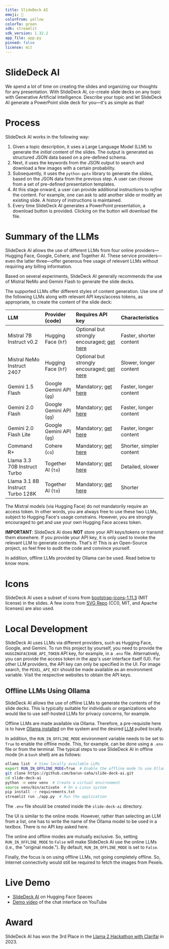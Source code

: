 ```yaml
---
title: SlideDeck AI
emoji: 🏢
colorFrom: yellow
colorTo: green
sdk: streamlit
sdk_version: 1.32.2
app_file: app.py
pinned: false
license: mit
---
```


# SlideDeck AI

We spend a lot of time on creating the slides and organizing our thoughts for any presentation. 
With SlideDeck AI, co-create slide decks on any topic with Generative Artificial Intelligence.
Describe your topic and let SlideDeck AI generate a PowerPoint slide deck for you—it's as simple as that!


# Process

SlideDeck AI works in the following way:

1. Given a topic description, it uses a Large Language Model (LLM) to generate the *initial* content of the slides. 
The output is generated as structured JSON data based on a pre-defined schema.
2. Next, it uses the keywords from the JSON output to search and download a few images with a certain probability.
3. Subsequently, it uses the `python-pptx` library to generate the slides, 
based on the JSON data from the previous step. 
A user can choose from a set of pre-defined presentation templates.
4. At this stage onward, a user can provide additional instructions to *refine* the content.
For example, one can ask to add another slide or modify an existing slide.
A history of instructions is maintained.
5. Every time SlideDeck AI generates a PowerPoint presentation, a download button is provided.
Clicking on the button will download the file.


# Summary of the LLMs

SlideDeck AI allows the use of different LLMs from four online providers—Hugging Face, Google, Cohere, and Together AI. These service providers—even the latter three—offer generous free usage of relevant LLMs without requiring any billing information.  

Based on several experiments, SlideDeck AI generally recommends the use of Mistral NeMo and Gemini Flash to generate the slide decks.

The supported LLMs offer different styles of content generation. Use one of the following LLMs along with relevant API keys/access tokens, as appropriate, to create the content of the slide deck:

| LLM                              | Provider (code) | Requires API key                                                                     | Characteristics          |
|:---------------------------------| :------- |:-------------------------------------------------------------------------------------|:-------------------------|
| Mistral 7B Instruct v0.2         | Hugging Face (`hf`) | Optional but strongly encouraged; [get here](https://huggingface.co/settings/tokens) | Faster, shorter content  |
| Mistral NeMo Instruct 2407       | Hugging Face (`hf`) | Optional but strongly encouraged; [get here](https://huggingface.co/settings/tokens) | Slower, longer content   |
| Gemini 1.5 Flash                 | Google Gemini API (`gg`) | Mandatory; [get here](https://aistudio.google.com/apikey)                            | Faster, longer content   |
| Gemini 2.0 Flash                 | Google Gemini API (`gg`) | Mandatory; [get here](https://aistudio.google.com/apikey)                            | Faster, longer content   |
| Gemini 2.0 Flash Lite            | Google Gemini API (`gg`) | Mandatory; [get here](https://aistudio.google.com/apikey)                            | Faster, longer content   |
| Command R+                       | Cohere (`co`) | Mandatory; [get here](https://dashboard.cohere.com/api-keys)                         | Shorter, simpler content |
| Llama 3.3 70B Instruct Turbo     | Together AI (`to`) | Mandatory; [get here](https://api.together.ai/settings/api-keys)                     | Detailed, slower         |
| Llama 3.1 8B Instruct Turbo 128K | Together AI (`to`) | Mandatory; [get here](https://api.together.ai/settings/api-keys)                     | Shorter                  |

The Mistral models (via Hugging Face) do not mandatorily require an access token. In other words, you are always free to use these two LLMs, subject to Hugging Face's usage constrains. However, you are strongly encouraged to get and use your own Hugging Face access token.

**IMPORTANT**: SlideDeck AI does **NOT** store your API keys/tokens or transmit them elsewhere. If you provide your API key, it is only used to invoke the relevant LLM to generate contents. That's it! This is an 
Open-Source project, so feel free to audit the code and convince yourself. 

In addition, offline LLMs provided by Ollama can be used. Read below to know more. 


# Icons

SlideDeck AI uses a subset of icons from [bootstrap-icons-1.11.3](https://github.com/twbs/icons)
 (MIT license) in the slides. A few icons from [SVG Repo](https://www.svgrepo.com/)
(CC0, MIT, and Apache licenses) are also used. 


# Local Development

SlideDeck AI uses LLMs via different providers, such as Hugging Face, Google, and Gemini.
To run this project by yourself, you need to provide the `HUGGINGFACEHUB_API_TOKEN` API key,
for example, in a `.env` file. Alternatively, you can provide the access token in the app's user interface itself (UI). For other LLM providers, the API key can only be specified in the UI.  For image search, the `PEXEL_API_KEY` should be made available as an environment variable. 
Visit the respective websites to obtain the API keys.

## Offline LLMs Using Ollama

SlideDeck AI allows the use of offline LLMs to generate the contents of the slide decks. This is typically suitable for individuals or organizations who would like to use self-hosted LLMs for privacy concerns, for example.

Offline LLMs are made available via Ollama. Therefore, a pre-requisite here is to have [Ollama installed](https://ollama.com/download) on the system and the desired [LLM](https://ollama.com/search) pulled locally.

In addition, the `RUN_IN_OFFLINE_MODE` environment variable needs to be set to `True` to enable the offline mode. This, for example, can be done using a `.env` file or from the terminal. The typical steps to use SlideDeck AI in offline mode (in a `bash` shell) are as follows:

```bash
ollama list  # View locally available LLMs
export RUN_IN_OFFLINE_MODE=True  # Enable the offline mode to use Ollama
git clone https://github.com/barun-saha/slide-deck-ai.git
cd slide-deck-ai
python -m venv venv  # Create a virtual environment
source venv/bin/activate  # On a Linux system
pip install -r requirements.txt
streamlit run ./app.py  # Run the application
```

The `.env` file should be created inside the `slide-deck-ai` directory. 

The UI is similar to the online mode. However, rather than selecting an LLM from a list, one has to write the name of the Ollama model to be used in a textbox. There is no API key asked here.

The online and offline modes are mutually exclusive. So, setting `RUN_IN_OFFLINE_MODE` to `False` will make SlideDeck AI use the online LLMs (i.e., the "original mode."). By default, `RUN_IN_OFFLINE_MODE` is set to `False`.

Finally, the focus is on using offline LLMs, not going completely offline. So, Internet connectivity would still be required to fetch the images from Pexels. 


# Live Demo

- [SlideDeck AI](https://huggingface.co/spaces/barunsaha/slide-deck-ai) on Hugging Face Spaces
- [Demo video](https://youtu.be/QvAKzNKtk9k) of the chat interface on YouTube


# Award

SlideDeck AI has won the 3rd Place in the [Llama 2 Hackathon with Clarifai](https://lablab.ai/event/llama-2-hackathon-with-clarifai) in 2023.